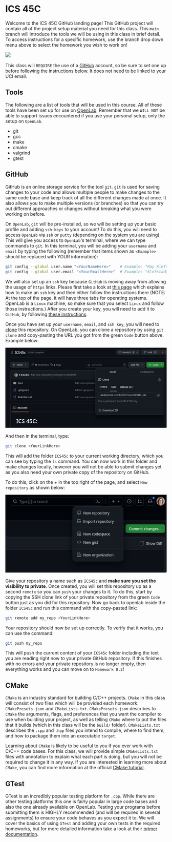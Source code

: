 # ICS 45C

Welcome to the ICS 45C GitHub landing page! This GitHub project will contain all of the project
setup material you need for this class. This `main` branch will introduce the tools we will be
using in this class in brief detail. To access instructions for a specific homework, use the
branch drop down menu above to select the homework you wish to work on!

![](docs/branches.png)

This class will `REQUIRE` the use of a [GitHub](#github) account, so be sure to set one up before
following the instructions below. It does not need to be linked to your UCI email.

## Tools

The following are a list of tools that will be used in this course. All of these tools have been
set up for use on [OpenLab](REPLACEME). Remember that we `WILL NOT` be able to support issues 
encountered if you use your personal setup, only the setup on `OpenLab`.

- git
- gcc
- make
- cmake
- valgrind
- gtest

## GitHub

GitHub is an online storage service for the tool `git`. `git` is used for saving changes to your
code and allows multiple people to make changes to the same code base and keep track of all the
different changes made at once. It also allows you to make multiple versions (or branches) so that
you can try out different approaches or changes without breaking what you were working on before.

On `OpenLab`, `git` will be pre-installed, so we will be setting up your basic profile and adding
`ssh-keys` to your account! To do this, you will need to access `OpenLab` via `ssh` or `putty` (depending
on the system you are using). This will give you access to `OpenLab`'s terminal, where we can
type commands to `git`. In this terminal, you will be adding your `username` and `email` by typing
the following (remember that items shown as `<Example>` should be replaced with YOUR information):

```bash
git config --global user.name "<YourNameHere>"    # Example: "Ray Klefstad"
git config --global user.email "<YourEmailHere>"  # Example: "klefstad@uci.edu"
```

We will also set up an `ssh` key because `GitHub` is moving away from allowing the usage of `https`
links. Please first take a look at [this page](https://docs.github.com/en/authentication/connecting-to-github-with-ssh/generating-a-new-ssh-key-and-adding-it-to-the-ssh-agent#generating-a-new-ssh-key)
which explains how to make an `ssh` key and then either follow the instructions there (NOTE: At the
top of the page, it will have three tabs for operating systems. OpenLab is a `Linux` machine, so make
sure that you select `Linux` and follow those instructions.) After you create your key, you will need to add
it to `GitHub`, by following 
[these instructions](https://docs.github.com/en/authentication/connecting-to-github-with-ssh/adding-a-new-ssh-key-to-your-github-account).

Once you have set up your `username`, `email`, and `ssh key`, you will need to
[clone](https://docs.github.com/en/repositories/creating-and-managing-repositories/cloning-a-repository)
this repository. On OpenLab, you can clone a repository by using `git clone` and copy-pasting the URL
you got from the green `Code` button above. Example below:

![](docs/clone_link.png)

And then in the terminal, type:

```bash
git clone <YourLinkHere>
```

This will add the folder `ICS45c` to your current working directory, which you can see by
typing the `ls` command. You can now work in this folder and make changes locally, however you will
not be able to submit changes yet as you also need your own private copy of the repository on GitHub.

To do this, click on the + in the top right of the page, and select `New repository` as shown below:

![](docs/new_repository.png)

Give your repository a name such as `ICS45c` and **make sure you set the visibility to private**. Once created,
you will set this repository up as a second `remote` so you can `push` your changes to it. To do this,
start by copying the SSH clone link of your private repository from the green `Code` button just as you did
for this repository. Now go back to openlab inside the folder `ICS45c` and run this command with the
copy-pasted link:

```bash
git remote add my_repo <YourLinkHere>
```

Your repository should now be set up correctly. To verify that it works, you can use the command:

```bash
git push my_repo
```

This will push the current content of your `ICS45c` folder including the text you are reading right now
to your private GitHub repository. If this finishes with no errors and your private repository is no longer
empty, then everything works and you can move on to `Homework 0.2`!

## CMake

`CMake` is an industry standard for building C/C++ projects. `CMake` in this class will consist of two
files which will be provided each homework: `CMakePresets.json` and `CMakeLists.txt`. `CMakePresets.json`
describes to `CMake` the arguments, flags, and preferences that you want the compiler to use when building
your project, as well as telling `CMake` where to put the files that it builds (which in this class will
be the `build/` folder). `CMakeLists.txt` describes the `.cpp` and `.hpp` files you intend to compile,
where to find them, and how to package them into an executable `target`.

Learning about `CMake` is likely to be useful to you if you ever work with C/C++ code bases. For this class,
we will provide simple `CMakeLists.txt` files with annotation to explain what each part is doing, but you will
not be required to change it in any way. If you are interested in learning more about `CMake`, you can find
more information at the official [CMake tutorial](https://cmake.org/cmake/help/latest/guide/tutorial/index.html).

## GTest

GTest is an incredibly popular testing platform for `.cpp`. While there are other testing platforms
this one is fairly popular in large code bases and also the one already available on OpenLab. Testing
your programs before submitting them is HIGHLY recommended (and will be required in several assignments)
to ensure your code behaves as you expect it to. We will cover the basics of using `GTest` and adding
your own tests in the required homeworks, but for more detailed information take a look at their
[primer documentation](https://google.github.io/googletest/primer.html).


